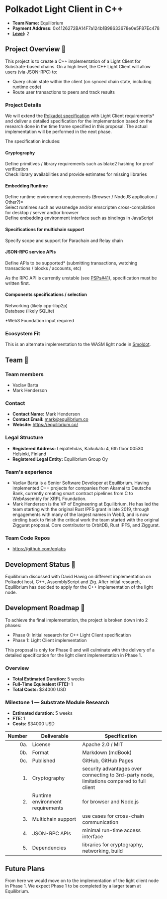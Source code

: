 # Polkadot Light Client in C++

- **Team Name:** Equilibrium
- **Payment Address:** 0x4126272BA14F7a124b1B98633678e0e5F87Ec478
- **[Level](https://github.com/w3f/Grants-Program/tee/master#level_slider-levels):** 2

## Project Overview :page_facing_up:

This project is to create a C++ implementation of a Light Client for Substrate-based chains.
On a high level, the C++ Light Client will allow users (via JSON-RPC) to:

- Query chain state within the client (on synced chain state, including runtime code)
- Route user transactions to peers and track results
    
[smoldot]: https://github.com/paritytech/smoldot/

### Project Details

We will extend the [Polkadot specification](https://spec.polkadot.network/) with Light Client requirements\* and deliver a detailed specification for the implementation based on the research done in the time frame specified in this proposal.
The actual implementation will be performed in the next phase.

The specification includes:

#### Cryptography

Define primitives / library requirements such as blake2 hashing for proof verification  
Check library availabilities and provide estimates for missing libraries

#### Embedding Runtime

Define runtime environment requirements (Browser / NodeJS application / Other?)\*  
Select runtimes such as wasmedge and/or emscripten cross-compilation for desktop / server and/or browser  
Define embedding environment interface such as bindings in JavaScript

#### Specifications for multichain support

Specify scope and support for Parachain and Relay chain

#### JSON-RPC service APIs

Define APIs to be supported\*
(submitting transactions, watching transactions / blocks / accounts, etc)

As the RPC API is currently unstable (see [PSPs#41](https://github.com/w3f/PSPs/issues/41)), specification must be written first.

#### Components specifications / selection

Networking (likely cpp-libp2p)  
Database (likely SQLite)

\*Web3 Foundation input required

### Ecosystem Fit

This is an alternate implementation to the WASM light node in [Smoldot].

## Team :busts_in_silhouette:

### Team members

- Vaclav Barta
- Mark Henderson

### Contact

- **Contact Name:** Mark Henderson
- **Contact Email:** mark@equilibrium.co
- **Website:** https://equilibrium.co/

### Legal Structure

- **Registered Address:** Leipätehdas, Kaikukatu 4, 6th floor 00530 Helsinki, Finland
- **Registered Legal Entity:** Equilibrium Group Oy

### Team's experience

- Vaclav Barta is a Senior Software Developer at Equilibrium. Having implemented C++ projects for companies from Akamai to Deutsche Bank, currently creating smart contract pipelines from C to WebAssembly for XRPL Foundation.
- Mark Henderson is the VP of Engineering at Equilibrium. He has led the team starting with the original Rust IPFS grant in late 2019, through engagements with many of the largest names in Web3, and is now circling back to finish the critical work the team started with the original Ziggurat proposal. Core contributor to OrbitDB, Rust IPFS, and Ziggurat.

### Team Code Repos

- https://github.com/eqlabs

## Development Status :open_book:

Equilibrium discussed with David Hawig on different implementation on Polkadot host, C++, AssemblyScript and Zig. After initial research, Equilibrium has decided to apply for the C++ implementation of the light node.

## Development Roadmap :nut_and_bolt:

To achieve the final implementation, the project is broken down into 2 phases:

- Phase 0: Initial research for C++ Light Client specification
- Phase 1: Light Client implementation

This proposal is only for Phase 0 and will culminate with the delivery of a detailed specification for the light client implementation in Phase 1.

### Overview

- **Total Estimated Duration:** 5 weeks
- **Full-Time Equivalent (FTE):** 1
- **Total Costs:** $34000 USD

### Milestone 1 — Substrate Module Research

- **Estimated duration:** 5 weeks
- **FTE:** 1
- **Costs:** $34000 USD

| Number | Deliverable   | Specification                                                                                                                                                                                                                                 |
| -----: | ------------- | --------------------------------------------------------------------------------------------------------------------------------------------------------------------------------------------------------------------------------------------- |
|    0a. | License       | Apache 2.0 / MIT                                      |
|    0b. | Format        | Markdown (mdBook)                                     |
|    0c. | Published     | GitHub, GitHub Pages                                  |
|    1. | Cryptography | security advantages over connecting to 3rd-party node, limitations compared to full client  |
|    2. | Runtime environment requirements | for browser and Node.js |
|    3. | Multichain support | use cases for cross-chain communication |
|    4. | JSON-RPC APIs | minimal run-time access interface |
|    5. | Dependencies | libraries for cryptography, networking, build |


## Future Plans

From here we would move on to the implementation of the light client node in Phase 1. We expect Phase 1 to be completed by a larger team at Equilibrium.
